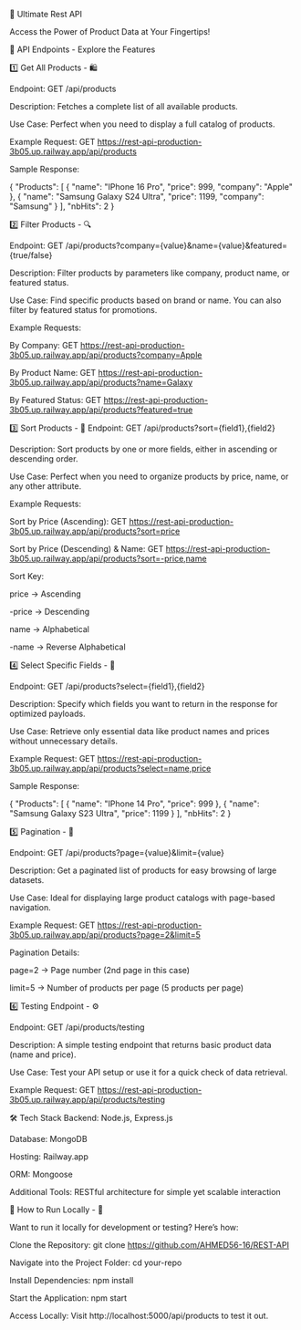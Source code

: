🚀 Ultimate Rest API

Access the Power of Product Data at Your Fingertips!

📌 API Endpoints - Explore the Features

1️⃣ Get All Products - 🛍️

Endpoint: GET /api/products

Description: Fetches a complete list of all available products.

Use Case: Perfect when you need to display a full catalog of products.

Example Request:
GET https://rest-api-production-3b05.up.railway.app/api/products

Sample Response:


{
  "Products": [
    {
      "name": "IPhone 16 Pro",
      "price": 999,
      "company": "Apple"
    },
    {
      "name": "Samsung Galaxy S24 Ultra",
      "price": 1199,
      "company": "Samsung"
    }
  ],
  "nbHits": 2
}

2️⃣ Filter Products - 🔍

Endpoint: GET /api/products?company={value}&name={value}&featured={true/false}

Description: Filter products by parameters like company, product name, or featured status.

Use Case: Find specific products based on brand or name. You can also filter by featured status for promotions.

Example Requests:

By Company:
GET https://rest-api-production-3b05.up.railway.app/api/products?company=Apple

By Product Name:
GET https://rest-api-production-3b05.up.railway.app/api/products?name=Galaxy

By Featured Status:
GET https://rest-api-production-3b05.up.railway.app/api/products?featured=true

3️⃣ Sort Products - 🔄
Endpoint: GET /api/products?sort={field1},{field2}

Description: Sort products by one or more fields, either in ascending or descending order.

Use Case: Perfect when you need to organize products by price, name, or any other attribute.

Example Requests:

Sort by Price (Ascending):
GET https://rest-api-production-3b05.up.railway.app/api/products?sort=price

Sort by Price (Descending) & Name:
GET https://rest-api-production-3b05.up.railway.app/api/products?sort=-price,name

Sort Key:

price → Ascending

-price → Descending

name → Alphabetical

-name → Reverse Alphabetical

4️⃣ Select Specific Fields - 🎯

Endpoint: GET /api/products?select={field1},{field2}

Description: Specify which fields you want to return in the response for optimized payloads.

Use Case: Retrieve only essential data like product names and prices without unnecessary details.

Example Request:
GET https://rest-api-production-3b05.up.railway.app/api/products?select=name,price

Sample Response:

{
  "Products": [
    {
      "name": "IPhone 14 Pro",
      "price": 999
    },
    {
      "name": "Samsung Galaxy S23 Ultra",
      "price": 1199
    }
  ],
  "nbHits": 2
}

5️⃣ Pagination - 📄

Endpoint: GET /api/products?page={value}&limit={value}

Description: Get a paginated list of products for easy browsing of large datasets.

Use Case: Ideal for displaying large product catalogs with page-based navigation.

Example Request:
GET https://rest-api-production-3b05.up.railway.app/api/products?page=2&limit=5

Pagination Details:

page=2 → Page number (2nd page in this case)

limit=5 → Number of products per page (5 products per page)

6️⃣ Testing Endpoint - ⚙️

Endpoint: GET /api/products/testing

Description: A simple testing endpoint that returns basic product data (name and price).

Use Case: Test your API setup or use it for a quick check of data retrieval.

Example Request:
GET https://rest-api-production-3b05.up.railway.app/api/products/testing

🛠️ Tech Stack
Backend: Node.js, Express.js

Database: MongoDB

Hosting: Railway.app

ORM: Mongoose

Additional Tools: RESTful architecture for simple yet scalable interaction

📌 How to Run Locally - 🚀

Want to run it locally for development or testing? Here’s how:

Clone the Repository:
git clone https://github.com/AHMED56-16/REST-API

Navigate into the Project Folder:
cd your-repo

Install Dependencies:
npm install

Start the Application:
npm start

Access Locally: Visit http://localhost:5000/api/products to test it out.


